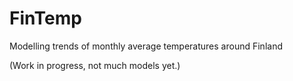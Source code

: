 FinTemp
=======

Modelling trends of monthly average temperatures around Finland

(Work in progress, not much models yet.)